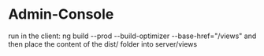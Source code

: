 ﻿# Admin-Console
run in the client: ng build --prod --build-optimizer --base-href="/views"
and then place the content of the dist/ folder into server/views
